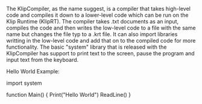 The KlipCompiler, as the name suggest, is a compiler that takes high-level code and compiles it down to a lower-level code which can be run on the Klip Runtime (KlipRT). The compiler takes .txt documents as an input, compiles the code and then writes the low-level code to a file with the same name but changes the file typ to a .krt file. It can also import libraries writting in the low-level code and add that on to the compiled code for more functionality. The basic "system" library that is released with the KlipCompiler has support to print text to the screen, pause the program and input text from the keyboard.

Hello World Example:

import system

function Main()
{
    Print("Hello World")
    ReadLine()
}
